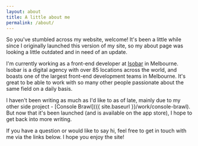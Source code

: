```yaml
---
layout: about
title: A little about me
permalink: /about/
---
```


So you've stumbled across my website, welcome! It's been a little while since I originally launched this version of my site, so my about page was looking a little outdated and in need of an update.

I'm currently working as a front-end developer at [Isobar](http://www.isobar.com/au/en/) in Melbourne. Isobar is a digital agency with over 85 locations across the world, and boasts one of the largest front-end development teams in Melbourne. It's great to be able to work with so many other people passionate about the same field on a daily basis.

I haven't been writing as much as I'd like to as of late, mainly due to my other side project - [Console Brawl]({{ site.baseurl }}/work/console-brawl). But now that it's been launched (and is available on the app store), I hope to get back into more writing.

If you have a question or would like to say hi, feel free to get in touch with me via the links below. I hope you enjoy the site!
